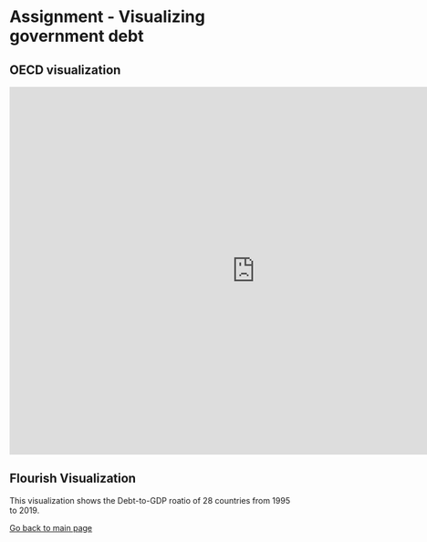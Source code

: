 # Assignment - Visualizing government debt
## OECD visualization
<iframe src="https://data.oecd.org/chart/6gQh" width="860" height="645" style="border: 0" mozallowfullscreen="true" webkitallowfullscreen="true" allowfullscreen="true"><a href="https://data.oecd.org/chart/6gQh" target="_blank">OECD Chart: General government debt, Total, % of GDP, Annual, 2018</a></iframe>

## Flourish Visualization
This visualization shows the Debt-to-GDP roatio of 28 countries from 1995 to 2019.
<div class="flourish-embed flourish-chart" data-src="visualisation/5298237"><script src="https://public.flourish.studio/resources/embed.js"></script></div>


[Go back to main page](<https://iriswzi.github.io/wanzhiz-portfolio/>)

